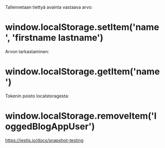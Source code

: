 Tallennetaan tiettyä avainta vastaava arvo:

# window.localStorage.setItem('name', 'firstname lastname')

Arvon tarkastaminen:

# window.localStorage.getItem('name')

Tokenin poisto localstoragesta:

# window.localStorage.removeItem('loggedBlogAppUser')

https://jestjs.io/docs/snapshot-testing
